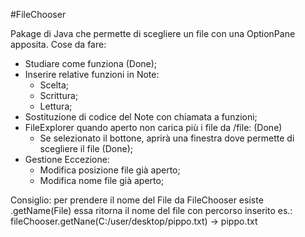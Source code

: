 #FileChooser

Pakage di Java che permette di scegliere un file con una OptionPane apposita.
Cose da fare:
- Studiare come funziona (Done);
- Inserire relative funzioni in Note:
	- Scelta;
	- Scrittura;
	- Lettura;
- Sostituzione di codice del Note con chiamata a funzioni;
- FileExplorer quando aperto non carica più i file da /file: (Done)
	- Se selezionato il bottone, aprirà una finestra dove permette di scegliere il file (Done);
- Gestione Eccezione:
	- Modifica posizione file già aperto;
	- Modifica nome file già aperto;

Consiglio:
per prendere il nome del File da FileChooser esiste .getName(File) essa ritorna il nome del file con percorso inserito
es.: fileChooser.getNane(C:/user/desktop/pippo.txt) -> pippo.txt